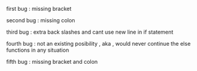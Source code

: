 first bug : missing bracket

second bug : missing colon 

third bug : extra back slashes and cant use new line in if statement

fourth bug : not an existing posibility , aka , would never continue the else functions in any situation

fifth bug : missing bracket and colon